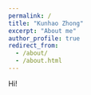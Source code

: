 ```yaml
---
permalink: /
title: "Kunhao Zhong"
excerpt: "About me"
author_profile: true
redirect_from: 
  - /about/
  - /about.html
---
```


Hi!
